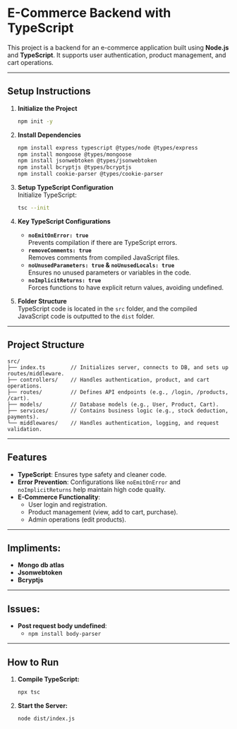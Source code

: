 # **E-Commerce Backend with TypeScript**

This project is a backend for an e-commerce application built using **Node.js** and **TypeScript**. It supports user authentication, product management, and cart operations.

---

## **Setup Instructions**

1. **Initialize the Project**  
   ```bash
   npm init -y
   ```
2. **Install Dependencies**  
   ```bash
   npm install express typescript @types/node @types/express
   npm install mongoose @types/mongoose
   npm install jsonwebtoken @types/jsonwebtoken
   npm install bcryptjs @types/bcryptjs
   npm install cookie-parser @types/cookie-parser
   
   ```
3. **Setup TypeScript Configuration**  
   Initialize TypeScript:  
   ```bash
   tsc --init
   ```
4. **Key TypeScript Configurations**  
   - **`noEmitOnError: true`**  
     Prevents compilation if there are TypeScript errors.  
   - **`removeComments: true`**  
     Removes comments from compiled JavaScript files.  
   - **`noUnusedParameters: true` & `noUnusedLocals: true`**  
     Ensures no unused parameters or variables in the code.  
   - **`noImplicitReturns: true`**  
     Forces functions to have explicit return values, avoiding undefined.  

5. **Folder Structure**  
   TypeScript code is located in the `src` folder, and the compiled JavaScript code is outputted to the `dist` folder.

---

## **Project Structure**

```
src/
├── index.ts        // Initializes server, connects to DB, and sets up routes/middleware.
├── controllers/    // Handles authentication, product, and cart operations.
├── routes/         // Defines API endpoints (e.g., /login, /products, /cart).
├── models/         // Database models (e.g., User, Product, Cart).
├── services/       // Contains business logic (e.g., stock deduction, payments).
└── middlewares/    // Handles authentication, logging, and request validation.
```

---

## **Features**

- **TypeScript**: Ensures type safety and cleaner code.  
- **Error Prevention**: Configurations like `noEmitOnError` and `noImplicitReturns` help maintain high code quality.  
- **E-Commerce Functionality**:  
  - User login and registration.  
  - Product management (view, add to cart, purchase).  
  - Admin operations (edit products).  

---
## **Impliments**:
- **Mongo db atlas**
- **Jsonwebtoken**
- **Bcryptjs**
---
## **Issues**:
- **Post request body undefined**:
    - `npm install body-parser`
---
## **How to Run**

1. **Compile TypeScript:**  
   ```bash
   npx tsc
   ```

2. **Start the Server:**  
   ```bash
   node dist/index.js
   ```
